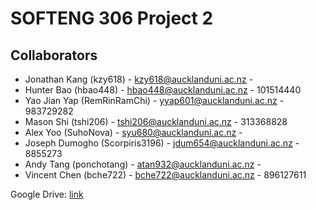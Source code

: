 # SOFTENG 306 Project 2

## Collaborators
* Jonathan Kang (kzy618) - kzy618@aucklanduni.ac.nz - 
* Hunter Bao (hbao448) - hbao448@aucklanduni.ac.nz - 101514440
* Yao Jian Yap (RemRinRamChi) - yyap601@aucklanduni.ac.nz - 983729282
* Mason Shi (tshi206) - tshi206@aucklanduni.ac.nz - 313368828
* Alex Yoo (SuhoNova) - syu680@aucklanduni.ac.nz -
* Joseph Dumogho (Scorpiris3196) - jdum654@aucklanduni.ac.nz - 8855273
* Andy Tang (ponchotang) - atan932@aucklanduni.ac.nz - 
* Vincent Chen (bche722) - bche722@aucklanduni.ac.nz - 896127611

Google Drive: [link](https://drive.google.com/drive/u/1/folders/0B8oJg2cVCcK6anY3T2RTV1VoSzg)

